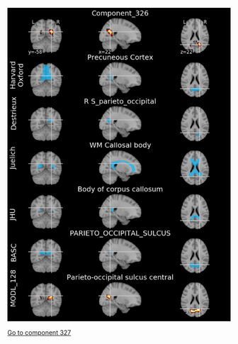 


![326](preliminary/326.jpg "Component 326")

[Go to component 327](https://parietal-inria.github.io/MODL_atlas/512/327 "Component 327")
